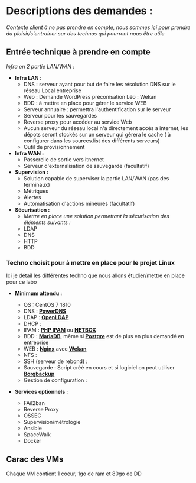 # Descriptions des demandes :
*Contexte client à ne pas prendre en compte, nous sommes ici pour prendre du plaisir/s'entrainer sur des technos qui pourront
nous être utile*

## Entrée technique à prendre en compte 
_Infra en 2 partie LAN/WAN :_
* __Infra LAN :__
  * DNS : serveur ayant pour but de faire les résolution DNS sur le réseau Local entreprise
  * Web : Demande WordPress préconisation Léo : Wekan
  * BDD : à mettre en place pour gérer le service WEB
  * Serveur annuaire : permettra l'authentification sur le serveur
  * Serveur pour les sauvegardes
  * Reverse proxy pour accéder au service Web
  * Aucun serveur du réseau local n'a directement accès a internet, les dépots seront stockés sur un serveur qui gérera le cache ( à configurer dans les sources.list des différents serveurs)
  * Outil de provisionnement
* __Infra WAN :__
  * Passerelle de sortie vers itnernet
  * Serveur d'externalisation de sauvegarde (facultatif)
* __Supervision :__
  * Solution capable de superviser la partie LAN/WAN (pas des terminaux)
  * Métriques
  * Alertes
  * Automatisation d'actions mineures (facultatif) 
* __Sécurisation :__
  * _Mettre en place une solution permettant la sécurisation des éléments suivants :_
  * LDAP
  * DNS
  * HTTP
  * BDD

### Techno choisit pour à mettre en place pour le projet Linux

Ici je détail les différentes techno que nous allons étudier/mettre en place pour ce labo
* __Minimum attendu :__
  * OS : CentOS 7 1810
  * DNS  : [__PowerDNS__](https://doc.ubuntu-fr.org/pdns)
  * LDAP : [__OpenLDAP__](https://guide.ubuntu-fr.org/server/openldap-server.html)
  * DHCP :
  * IPAM : [__PHP IPAM__](https://phpipam.net/news/tag/guide/) ou [__NETBOX__](https://computingforgeeks.com/how-to-install-netbox-on-centos-7-with-apache-and-supervisord/)
  * BDD : [__MariaDB__](https://linuxize.com/post/install-mariadb-on-centos-7/), même si [__Postgre__](https://www.hostinger.com/tutorials/how-to-install-postgresql-on-centos-7/) est de plus en plus demandé en entreprise
  * WEB : [__Nginx__](https://www.cyberciti.biz/faq/how-to-install-and-use-nginx-on-centos-7-rhel-7/) avec [__Wekan__](https://computingforgeeks.com/install-wekan-kanban-on-centos-7-nginx-letsencrypt/)
  * NFS : 
  * SSH (serveur de rebond) :
  * Sauvegarde : Script créé en cours et si logiciel on peut utiliser [__Borgbackup__](https://borgbackup.readthedocs.io/en/stable/installation.html)
  * Gestion de configuration :

* __Services optionnels :__
  * FAil2ban
  * Reverse Proxy
  * OSSEC
  * Supervision/métrologie
  * Ansible
  * SpaceWalk
  * Docker
  
## Carac des VMs

Chaque VM contient 1 coeur, 1go de ram et 80go de DD
